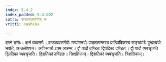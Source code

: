 ```yaml
---
index: 5.4.2
index_padded: 5.4.002
sutra: दण्डव्यवसर्गयोश् च
vritti: kashika

---
```

दमनं दण्डः। दानं व्यवसर्गः। दण्डव्यवसर्गयोः गम्यमानयोः पादशतान्तस्य प्रातिपदिकस्य सङ्ख्यादेः वुन्प्रत्ययो भवति, अन्तलोपश्च। अवीप्सार्थो ऽयम् आरम्भः। द्वौ पादौ दण्डितः द्विपदिकां दण्डितः। द्वौ पादौ व्यवसृजति द्विपदिकां व्यवसृजति। द्विशतिकां दण्डितः। त्रिशतिकाम्। द्विशतिकां व्यवसृजति। त्रिशतिकाम्।
